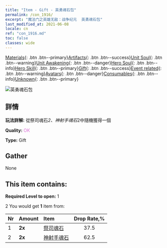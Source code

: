 ```yaml
---
title: "Item - Gift - 英勇魂石包"
permalink: /con_1916/
excerpt: "魔法门之英雄无敌：战争纪元  英勇魂石包"
last_modified_at: 2021-06-08
locale: cn
ref: "con_1916.md"
toc: false
classes: wide
---
```

 [Materials](/ItemsCN/){: .btn .btn--primary}[Artifacts](/ItemsCN/Artifacts/){: .btn .btn--success}[Unit Soul](/ItemsCN/UnitSoul/){: .btn .btn--warning}[Unit Awakening](/ItemsCN/UnitAwakening/){: .btn .btn--danger}[Hero Soul](/ItemsCN/HeroSoul/){: .btn .btn--info}[Hero Skill](/ItemsCN/HeroSkill/){: .btn .btn--primary}[Gift](/ItemsCN/Gift/){: .btn .btn--success}[Event related](/ItemsCN/Events/){: .btn .btn--warning}[Avatars](/ItemsCN/Avatars/){: .btn .btn--danger}[Consumables](/ItemsCN/Consumables/){: .btn .btn--info}[Unknown](/ItemsCN/Unknown/){: .btn .btn--primary}

 ![英勇魂石包](/images/t/i_907539.png)

## 詳情
 **玩法詳解:** 從祭司魂石*2、神射手魂石*2中隨機獲得一個

 **Quality:** <span style="color: #DA70D6">OK</span>

 **Type:** Gift

## Gather

  None

## This item contains:

 **Required Level to open:** 1

 2 You would get **1** item  from:

  | Nr | Amount |     Item    | Drop Rate,% |
  |:---|:-------|:------------|:---------:|
  | 1 |  **2x** | [祭司魂石](/cn/Items/unt_286/) | 37.5 | 
  | 2 |  **2x** | [神射手魂石](/cn/Items/unt_283/) | 62.5 | 
